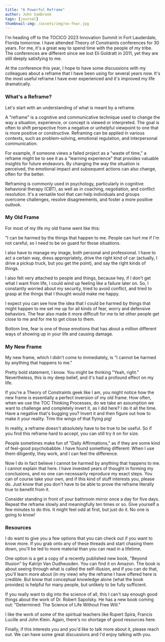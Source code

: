 ```yaml
---
title: "A Powerful Reframe"
author: John Sambrook
tags: [journal]
thumbnail-img: /assets/img/no-fear.jpg
---
```


I'm heading off to the TOCICO 2023 Innovation Summit in Fort
Lauderdale, Florida tomorrow. I have attended Theory of Constraints
conferences for 30 years. For me, it's a great way to spend time with
the people of my tribe. The conferences are different since we lost
Eli Goldratt in 2011, yet they are still deeply satisfying to me.

At the conference this year, I hope to have some discussions with my
colleagues about a reframe that I have been using for several years
now. It's the most useful reframe I have ever experienced and it's
improved my life dramatically.

### What's a Reframe?

Let's start with an understanding of what is meant by a reframe.

A "reframe" is a cognitive and communicative technique used to change
the way a situation, experience, or concept is viewed or
interpreted. The goal is often to shift perspective from a negative or
unhelpful viewpoint to one that is more positive or
constructive. Reframing can be applied in various contexts, such as
problem-solving, emotional regulation, and interpersonal
communication.

For example, if someone views a failed project as a "waste of time," a
reframe might be to see it as a "learning experience" that provides
valuable insights for future endeavors. By changing the way the
situation is perceived, the emotional impact and subsequent actions
can also change, often for the better.

Reframing is commonly used in psychology, particularly in cognitive
behavioral therapy (CBT), as well as in coaching, negotiation, and
conflict resolution. It's a versatile tool that can help individuals
and groups overcome challenges, resolve disagreements, and foster a
more positive outlook.

### My Old Frame

For most of my life my old frame went like this:

"I can be harmed by the things that happen to me. People can hurt
me if I'm not careful, so I need to be on guard for those situations.

I also have to manage my image, both personal and professional. I
have to act a certain way, dress appropriately, drive the right kind
of car (actually, I drive a pickup truck, but you get the point), and
say the right kinds of things.

I also felt very attached to people and things, because hey, if I
don't get what I want from life, I could wind up feeling like a
failure later on. So, I constantly worried about my security, tried
to avoid conflict, and tried to grasp at the things that I thought
would make me happy.

I expect you can see how the idea that I could be harmed by things
that might happen to me set me up for all kinds of fear, worry and
defensive behaviors. The fear also made it more difficult for me to
let other people get close to me and for me to get close to them.

Bottom line, fear is one of those emotions that has about a million
different ways of showing up in your life and causing damage.

### My New Frame

My new frame, which I didn't come to immediately, is "I cannot be
harmed by anything that happens to me."

Pretty bold statement, I know. You might be thinking "Yeah, right."
Nevertheless, this is my deep belief, and it's had a profound effect
on my life.

If you're a Theory of Constraints geek like I am, you might notice how
the new frame is essentially a perfect inversion of my old frame. How
often, when we use the TOC Thinking Processes, do we take an
assumption we want to challenge and completely invert it, as I did
here? I do it all the time. Have a negative that's bugging you? Invert
it and then figure out how to make it your reality. Trim the wings of
that flying pig!

In reality, a reframe doesn't absolutely have to be true to be
useful. So if you find this reframe hard to accept, you can still try
it on for size.

People sometimes make fun of "Daily Affirmations," as if they are some
kind of feel-good psychobabble. I have found something different: When
I use them diligently, they work, and I can feel the difference.

Now I do in fact believe I cannot be harmed by anything that happens
to me. I cannot explain that here. I have invested years of thought
in forming my conclusions, and no one can necessarily reproduce my
exact steps. You can of course take your own, and if this kind of
stuff interests you, please do. Just know that you don't have to be
able to prove the reframe literally true to benefit from it.

Consider standing in front of your bathroom mirror once a day for five
days. Repeat the reframe slowly and meaningfully ten times or so. Give
yourself a few minutes to do this. It might feel odd at first, but
just do it. No one is going to know!

### Resources

I do want to give you a few options that you can check out if you want
to know more. If you grab onto any of these threads and start chasing
them down, you'll be led to more material than you can read in a
lifetime.

One option is a get a copy of a recently published new book, "Beyond
Illusion" by Katrijn Van Oudheusden. You can find it on Amazon. The
book is about seeing through what is called the self-illusion, and
if you can do that, you'll learn more about (in my view) why the
reframe I have offered here is credible. But know that conceptual
knowledge alone (what the book provides) is helpful for many people,
but unlikely to be fully sufficient.

If you really want to dig into the science of all, this I can't say
enough good things about the work of Dr. Robert Sapolsky. He has a
new book coming out: "Determined: The Science of Life Without Free
Will."

I like the work of some of the spiritual teachers like Rupert Spira,
Francis Lucille and John Klein. Again, there's no shortage of good
resources here.

Finally, if this interests you and you'd like to talk more about it,
please reach out. We can have some great discussions and I'd enjoy
talking with you.
